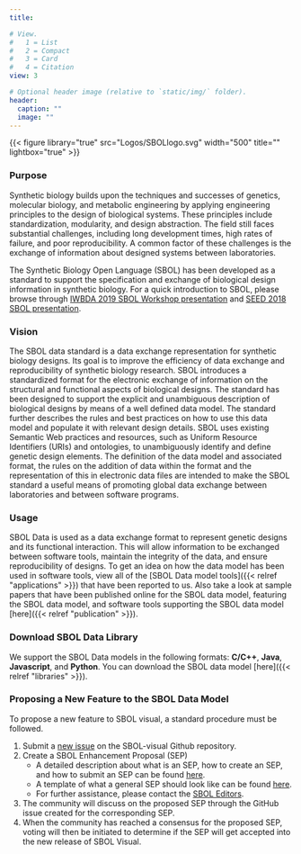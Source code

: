 ```yaml
---
title:

# View.
#   1 = List
#   2 = Compact
#   3 = Card
#   4 = Citation
view: 3

# Optional header image (relative to `static/img/` folder).
header:
  caption: ""
  image: ""
---
```


{{< figure library="true" src="Logos/SBOLlogo.svg" width="500" title="" lightbox="true" >}}

### Purpose

Synthetic biology builds upon the techniques and successes of genetics, molecular biology, and metabolic engineering by applying engineering principles to the design of biological systems. These principles include standardization, modularity, and design abstraction. The field still faces substantial challenges, including long development times, high rates of failure, and poor reproducibility. A common factor of these challenges is the exchange of information about designed systems between laboratories.

The Synthetic Biology Open Language (SBOL) has been developed as a standard to support the specification and exchange of biological design information in synthetic biology. For a quick introduction to SBOL, please browse through [IWBDA 2019 SBOL Workshop presentation](https://github.com/SynBioDex/Community-Media/blob/master/2019/IWBDA19/IWBDA2019.pdf) and [SEED 2018 SBOL presentation](https://github.com/SynBioDex/Community-Media/blob/master/2018/SEED/Workshop-Introduction.pptx).

### Vision

The SBOL data standard is a data exchange representation for synthetic biology designs. Its goal is to improve the efficiency of data exchange and reproducibility of synthetic biology research. SBOL introduces a standardized format for the electronic exchange of information on the structural and functional aspects of biological designs. The standard has been designed to support the explicit and unambiguous description of biological designs by means of a well defined data model. The standard further describes the rules and best practices on how to use this data model and populate it with relevant design details. SBOL uses existing Semantic Web practices and resources, such as Uniform Resource Identifiers (URIs) and ontologies, to unambiguously identify and define genetic design elements. The definition of the data model and associated format, the rules on the addition of data within the format and the representation of this in electronic data files are intended to make the SBOL standard a useful means of promoting global data exchange between laboratories and between software programs.

### Usage

SBOL Data is used as a data exchange format to represent genetic designs and its functional interaction.
This will allow information to be exchanged between software tools, maintain the integrity of the data, and ensure reproducibility of designs.
To get an idea on how the data model has been used in software tools, view all of the [SBOL Data model tools]({{< relref "applications" >}}) that have been reported to us.
Also take a look at sample papers that have been published online for the SBOL data model, featuring the SBOL data model, and software tools supporting the SBOL data model [here]({{< relref "publication" >}}).

### Download SBOL Data Library

We support the SBOL Data models in the following formats: **C/C++**, **Java**, **Javascript**, and **Python**. You can download the SBOL data model [here]({{< relref "libraries" >}}).

### Proposing a New Feature to the SBOL Data Model

To propose a new feature to SBOL visual, a standard procedure must be followed.

1. Submit a [new issue](https://github.com/SynBioDex/SBOL-specification/issues) on the SBOL-visual Github repository.
2. Create a SBOL Enhancement Proposal (SEP)
    * A detailed description about what is an SEP, how to create an SEP, and how to submit an SEP can be found [here](https://github.com/SynBioDex/SEPs/issues/1).
    * A template of what a general SEP should look like can be found [here](https://raw.githubusercontent.com/SynBioDex/SEPs/master/sep_002_template.md).
    * For further assistance, please contact the [SBOL Editors](mailto:sbol-editors@googlegroups.com).
3. The community will discuss on the proposed SEP through the GitHub issue created for the corresponding SEP.
4. When the community has reached a consensus for the proposed SEP, voting will then be initiated to determine if the SEP will get accepted into the new release of SBOL Visual.
